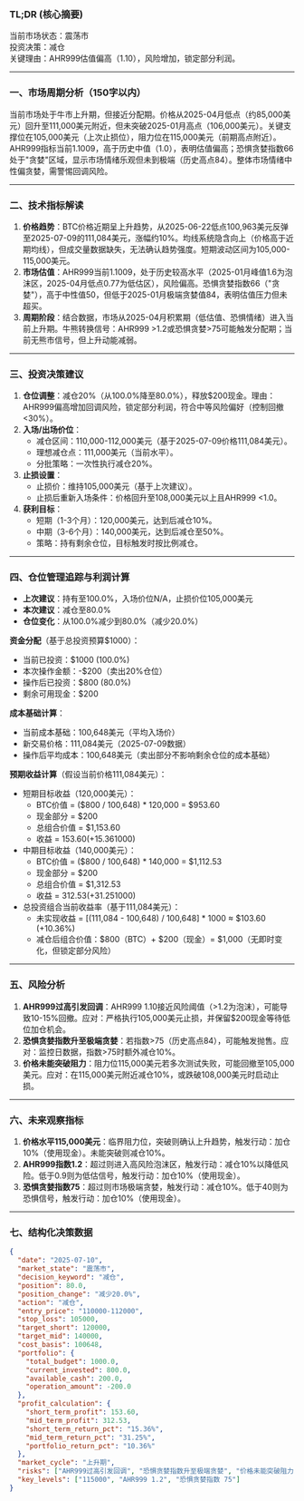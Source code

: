 ### TL;DR (核心摘要)
当前市场状态：震荡市  
投资决策：减仓  
关键理由：AHR999估值偏高（1.10），风险增加，锁定部分利润。

---

### 一、市场周期分析（150字以内）
当前市场处于牛市上升期，但接近分配期。价格从2025-04月低点（约85,000美元）回升至111,000美元附近，但未突破2025-01月高点（106,000美元）。关键支撑位在105,000美元（上次止损位），阻力位在115,000美元（前期高点附近）。AHR999指标当前1.1009，高于历史中值（1.0），表明估值偏高；恐惧贪婪指数66处于"贪婪"区域，显示市场情绪乐观但未到极端（历史高点84）。整体市场情绪中性偏贪婪，需警惕回调风险。

---

### 二、技术指标解读
1. **价格趋势**：BTC价格近期呈上升趋势，从2025-06-22低点100,963美元反弹至2025-07-09的111,084美元，涨幅约10%。均线系统隐含向上（价格高于近期均线），但成交量数据缺失，无法确认趋势强度。短期波动区间为105,000-115,000美元。
2. **市场估值**：AHR999当前1.1009，处于历史较高水平（2025-01月峰值1.6为泡沫区，2025-04月低点0.77为低估区），风险偏高。恐惧贪婪指数66（"贪婪"），高于中性值50，但低于2025-01月极端贪婪值84，表明估值压力但未超买。
3. **周期阶段**：结合数据，市场从2025-04月积累期（低估值、恐惧情绪）进入当前上升期。牛熊转换信号：AHR999 >1.2或恐惧贪婪>75可能触发分配期；当前无熊市信号，但上升动能减弱。

---

### 三、投资决策建议
1. **仓位调整**：减仓20%（从100.0%降至80.0%），释放$200现金。理由：AHR999偏高增加回调风险，锁定部分利润，符合中等风险偏好（控制回撤<30%）。
2. **入场/出场价位**：  
   - 减仓区间：110,000-112,000美元（基于2025-07-09价格111,084美元）。  
   - 理想减仓点：111,000美元（当前水平）。  
   - 分批策略：一次性执行减仓20%。
3. **止损设置**：  
   - 止损价：维持105,000美元（基于上次建议）。  
   - 止损后重新入场条件：价格回升至108,000美元以上且AHR999 <1.0。
4. **获利目标**：  
   - 短期（1-3个月）：120,000美元，达到后减仓10%。  
   - 中期（3-6个月）：140,000美元，达到后减仓至50%。  
   - 策略：持有剩余仓位，目标触发时按比例减仓。

---

### 四、仓位管理追踪与利润计算
- **上次建议**：持有至100.0%，入场价位N/A，止损价位105,000美元  
- **本次建议**：减仓至80.0%  
- **仓位变化**：从100.0%减少到80.0%（减少20.0%）  

**资金分配**（基于总投资预算$1000）：  
- 当前已投资：$1000 (100.0%)  
- 本次操作金额：-$200（卖出20%仓位）  
- 操作后已投资：$800 (80.0%)  
- 剩余可用现金：$200  

**成本基础计算**：  
- 当前成本基础：100,648美元（平均入场价）  
- 新交易价格：111,084美元（2025-07-09数据）  
- 操作后平均成本：100,648美元（卖出部分不影响剩余仓位的成本基础）  

**预期收益计算**（假设当前价格111,084美元）：  
- 短期目标收益（120,000美元）：  
  - BTC价值 = ($800 / 100,648) * 120,000 = $953.60  
  - 现金部分 = $200  
  - 总组合价值 = $1,153.60  
  - 收益 = $153.60 (+15.36% 从初始$1000)  
- 中期目标收益（140,000美元）：  
  - BTC价值 = ($800 / 100,648) * 140,000 = $1,112.53  
  - 现金部分 = $200  
  - 总组合价值 = $1,312.53  
  - 收益 = $312.53 (+31.25% 从初始$1000)  
- 总投资组合当前收益率（基于111,084美元）：  
  - 未实现收益 = [(111,084 - 100,648) / 100,648] * 1000 ≈ $103.60 (+10.36%)  
  - 减仓后组合价值：$800（BTC）+ $200（现金）= $1,000（无即时变化，但锁定部分风险）  

---

### 五、风险分析
1. **AHR999过高引发回调**：AHR999 1.10接近风险阈值（>1.2为泡沫），可能导致10-15%回撤。应对：严格执行105,000美元止损，并保留$200现金等待低位加仓机会。  
2. **恐惧贪婪指数升至极端贪婪**：若指数>75（历史高点84），可能触发抛售。应对：监控日数据，指数>75时额外减仓10%。  
3. **价格未能突破阻力**：阻力位115,000美元若多次测试失败，可能回撤至105,000美元。应对：在115,000美元附近减仓10%，或跌破108,000美元时启动止损。  

---

### 六、未来观察指标
1. **价格水平115,000美元**：临界阻力位，突破则确认上升趋势，触发行动：加仓10%（使用现金）。未能突破则减仓10%。  
2. **AHR999指数1.2**：超过则进入高风险泡沫区，触发行动：减仓10%以降低风险。低于0.9则为低估信号，触发行动：加仓10%（使用现金）。  
3. **恐惧贪婪指数75**：超过则市场极端贪婪，触发行动：减仓10%。低于40则为恐惧信号，触发行动：加仓10%（使用现金）。  

---

### 七、结构化决策数据
```json
{
  "date": "2025-07-10",
  "market_state": "震荡市",
  "decision_keyword": "减仓",
  "position": 80.0,
  "position_change": "减少20.0%",
  "action": "减仓",
  "entry_price": "110000-112000",
  "stop_loss": 105000,
  "target_short": 120000,
  "target_mid": 140000,
  "cost_basis": 100648,
  "portfolio": {
    "total_budget": 1000.0,
    "current_invested": 800.0,
    "available_cash": 200.0,
    "operation_amount": -200.0
  },
  "profit_calculation": {
    "short_term_profit": 153.60,
    "mid_term_profit": 312.53,
    "short_term_return_pct": "15.36%",
    "mid_term_return_pct": "31.25%",
    "portfolio_return_pct": "10.36%"
  },
  "market_cycle": "上升期",
  "risks": ["AHR999过高引发回调", "恐惧贪婪指数升至极端贪婪", "价格未能突破阻力"],
  "key_levels": ["115000", "AHR999 1.2", "恐惧贪婪指数 75"]
}
```